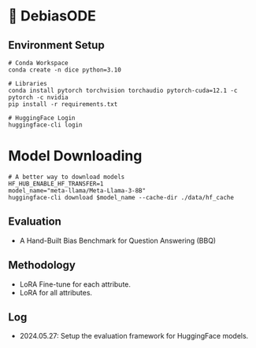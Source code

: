 # 🎲 DebiasODE

## Environment Setup
```shell
# Conda Workspace
conda create -n dice python=3.10

# Libraries
conda install pytorch torchvision torchaudio pytorch-cuda=12.1 -c pytorch -c nvidia
pip install -r requirements.txt

# HuggingFace Login
huggingface-cli login
```

# Model Downloading
```shell
# A better way to download models
HF_HUB_ENABLE_HF_TRANSFER=1
model_name="meta-llama/Meta-Llama-3-8B"
huggingface-cli download $model_name --cache-dir ./data/hf_cache
```

## Evaluation
- A Hand-Built Bias Benchmark for Question Answering (BBQ)

## Methodology
- LoRA Fine-tune for each attribute.
- LoRA for all attributes.

## Log
- 2024.05.27: Setup the evaluation framework for HuggingFace models.
